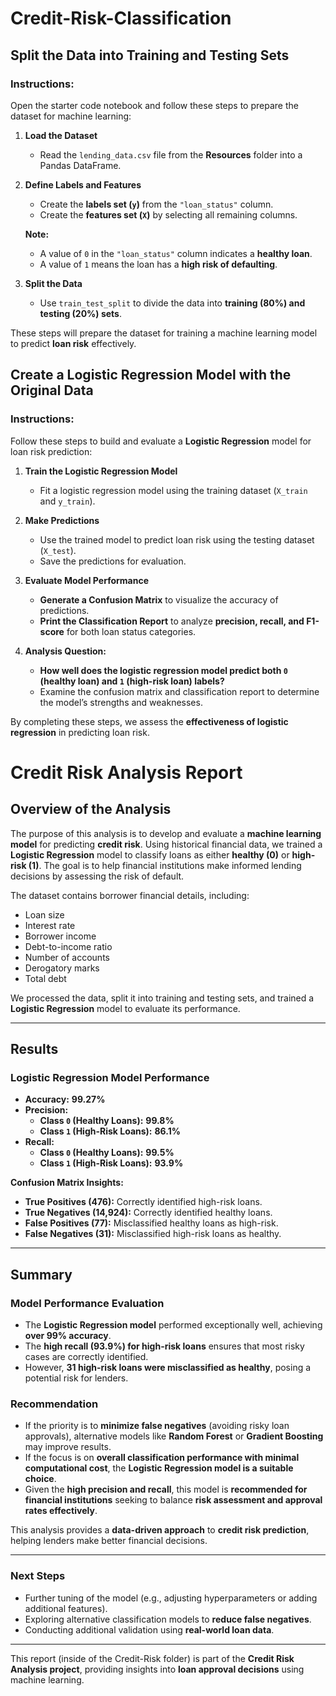 # Credit-Risk-Classification

## Split the Data into Training and Testing Sets

### Instructions:
Open the starter code notebook and follow these steps to prepare the dataset for machine learning:

1. **Load the Dataset**  
   - Read the `lending_data.csv` file from the **Resources** folder into a Pandas DataFrame.

2. **Define Labels and Features**  
   - Create the **labels set (`y`)** from the `"loan_status"` column.
   - Create the **features set (`X`)** by selecting all remaining columns.

   **Note:**  
   - A value of `0` in the `"loan_status"` column indicates a **healthy loan**.  
   - A value of `1` means the loan has a **high risk of defaulting**.

3. **Split the Data**  
   - Use `train_test_split` to divide the data into **training (80%) and testing (20%) sets**.

These steps will prepare the dataset for training a machine learning model to predict **loan risk** effectively.

## Create a Logistic Regression Model with the Original Data

### Instructions:
Follow these steps to build and evaluate a **Logistic Regression** model for loan risk prediction:

1. **Train the Logistic Regression Model**  
   - Fit a logistic regression model using the training dataset (`X_train` and `y_train`).

2. **Make Predictions**  
   - Use the trained model to predict loan risk using the testing dataset (`X_test`).
   - Save the predictions for evaluation.

3. **Evaluate Model Performance**  
   - **Generate a Confusion Matrix** to visualize the accuracy of predictions.
   - **Print the Classification Report** to analyze **precision, recall, and F1-score** for both loan status categories.

4. **Analysis Question:**  
   - **How well does the logistic regression model predict both `0` (healthy loan) and `1` (high-risk loan) labels?**  
   - Examine the confusion matrix and classification report to determine the model’s strengths and weaknesses.

By completing these steps, we assess the **effectiveness of logistic regression** in predicting loan risk.

# Credit Risk Analysis Report

## Overview of the Analysis
The purpose of this analysis is to develop and evaluate a **machine learning model** for predicting **credit risk**. Using historical financial data, we trained a **Logistic Regression** model to classify loans as either **healthy (0)** or **high-risk (1)**. The goal is to help financial institutions make informed lending decisions by assessing the risk of default.

The dataset contains borrower financial details, including:
- Loan size
- Interest rate
- Borrower income
- Debt-to-income ratio
- Number of accounts
- Derogatory marks
- Total debt

We processed the data, split it into training and testing sets, and trained a **Logistic Regression** model to evaluate its performance.

---

## Results

### **Logistic Regression Model Performance**
- **Accuracy:** **99.27%**
- **Precision:**
  - **Class `0` (Healthy Loans):** **99.8%**
  - **Class `1` (High-Risk Loans):** **86.1%**
- **Recall:**
  - **Class `0` (Healthy Loans):** **99.5%**
  - **Class `1` (High-Risk Loans):** **93.9%**

**Confusion Matrix Insights:**
- **True Positives (476):** Correctly identified high-risk loans.
- **True Negatives (14,924):** Correctly identified healthy loans.
- **False Positives (77):** Misclassified healthy loans as high-risk.
- **False Negatives (31):** Misclassified high-risk loans as healthy.

---

## Summary

### **Model Performance Evaluation**
- The **Logistic Regression model** performed exceptionally well, achieving **over 99% accuracy**.
- The **high recall (93.9%) for high-risk loans** ensures that most risky cases are correctly identified.
- However, **31 high-risk loans were misclassified as healthy**, posing a potential risk for lenders.

### **Recommendation**
- If the priority is to **minimize false negatives** (avoiding risky loan approvals), alternative models like **Random Forest** or **Gradient Boosting** may improve results.
- If the focus is on **overall classification performance with minimal computational cost**, the **Logistic Regression model is a suitable choice**.
- Given the **high precision and recall**, this model is **recommended for financial institutions** seeking to balance **risk assessment and approval rates effectively**.

This analysis provides a **data-driven approach** to **credit risk prediction**, helping lenders make better financial decisions.

---

### **Next Steps**
- Further tuning of the model (e.g., adjusting hyperparameters or adding additional features).
- Exploring alternative classification models to **reduce false negatives**.
- Conducting additional validation using **real-world loan data**.

---
This report (inside of the Credit-Risk folder) is part of the **Credit Risk Analysis project**, providing insights into **loan approval decisions** using machine learning.


